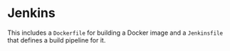 # Jenkins 

This includes a `Dockerfile` for building a Docker image  and a `Jenkinsfile` that defines a build pipeline for it.

